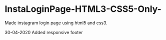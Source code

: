 # InstaLoginPage-HTML3-CSS5-Only-
Made instagram login page using html5 and css3.

30-04-2020
Added responsive footer
